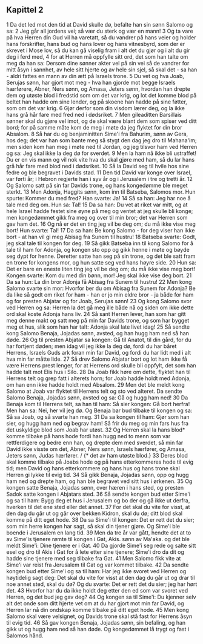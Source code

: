 ## Kapittel 2

1 Da det led mot den tid at David skulle dø, befalte han sin sønn Salomo og sa:
2 Jeg går all jordens vei; så vær du sterk og vær en mann!
3 Og ta vare på hva Herren din Gud vil ha varetatt, så du vandrer på hans veier og holder hans forskrifter, hans bud og hans lover og hans vitnesbyrd, som der er skrevet i Mose lov, så du kan gå viselig fram i alt det du gjør og i alt du gir deg i ferd med,
4 for at Herren må oppfylle sitt ord, det som han talte om meg da han sa: Dersom dine sønner akter vel på sin vei så de vandrer for mitt åsyn i sannhet, av hele sitt hjerte og av hele sin sjel, så skal det - sa han - aldri fattes en mann av din ætt på Israels trone.
5 Du vet og hva Joab, Serujas sønn, har gjort mot meg - hva han gjorde mot begge Israels hærførere, Abner, Ners sønn, og Amasa, Jeters sønn, hvordan han drepte dem og utøste blod i fredstid som om det var krig, og lot det komme blod på beltet han hadde om sine lender, og på skoene han hadde på sine føtter, som om det var krig.
6 Gjør derfor som din visdom lærer deg, og la ikke hans grå hår fare med fred ned i dødsriket.
7 Men gileaditten Barsillais sønner skal du gjøre vel imot, og de skal være blant dem som spiser ved ditt bord; for på samme måte kom de meg i møte da jeg flyktet for din bror Absalom.
8 Så har du og benjaminitten Sime'i fra Bahurim, sønn av Gera, hos deg; det var han som bante meg så stygt den dag jeg dro til Mahana'im; men siden kom han meg i møte ned til Jordan, og jeg tilsvor ham ved Herren og sa: Jeg skal ikke la deg dø for sverdet.
9 Men la ham nå ikke bli ustraffet! Du er en vis mann og vil nok vite hva du skal gjøre med ham, så du lar hans grå hår fare med blod ned i dødsriket.
10 Så la David seg til hvile hos sine fedre og ble begravet i Davids stad.
11 Den tid David var konge over Israel, var førti år; i Hebron regjerte han i syv år og i Jerusalem i tre og tretti år.
12 Og Salomo satt på sin far Davids trone, og hans kongedømme ble meget sterkt.
13 Men Adonja, Haggits sønn, kom inn til Batseba, Salomos mor. Hun spurte: Kommer du med fred? Han svarte: Ja!
14 Så sa han: Jeg har noe å tale med deg om. Hun sa: Tal!
15 Da sa han: Du vet at riket var mitt, og at hele Israel hadde festet sine øyne på meg og ventet at jeg skulle bli konge; men kongedømmet gikk fra meg og over til min bror; det var Herren som gav ham det.
16 Og nå er det en ting jeg vil be deg om; du må ikke vise meg bort! Hun svarte: Tal!
17 Da sa han: Be kong Salomo - for deg viser han ikke bort - at han vil gi meg Abisag fra Sunem til hustru!
18 Batseba svarte: Godt, jeg skal tale til kongen for deg.
19 Så gikk Batseba inn til kong Salomo for å tale til ham for Adonja, og kongen sto opp og gikk henne i møte og bøyde seg dypt for henne. Deretter satte han seg på sin trone, og det ble satt fram en trone for kongens mor, og hun satte seg ved hans høyre side.
20 Hun sa: Det er bare en eneste liten ting jeg vil be deg om; du må ikke vise meg bort! Kongen svarte: Kom du med din bønn, mor! Jeg skal ikke vise deg bort.
21 Da sa hun: La din bror Adonja få Abisag fra Sunem til hustru!
22 Men kong Salomo svarte sin mor: Hvorfor ber du om Abisag fra Sunem for Adonja? Be da like så godt om riket for ham - han er jo min eldre bror - ja både for ham og for presten Abjatar og for Joab, Serujas sønn!
23 Og kong Salomo svor ved Herren og sa: Herren la det gå meg ille både nå og siden om ikke dette ord skal koste Adonja hans liv.
24 Så sant Herren lever, han som har gitt meg denne makt og satt meg på min far Davids trone, og som har bygget meg et hus, slik som han har talt: Adonja skal late livet idag!
25 Så sendte kong Salomo Benaja, Jojadas sønn, avsted, og han hugg ham ned så han døde.
26 Og til presten Abjatar sa kongen: Gå til Anatot, til din gård, for du har fortjent døden; men idag vil jeg ikke la deg dø, fordi du har båret Herrens, Israels Guds ark foran min far David, og fordi du har lidt med i alt hva min far måtte lide.
27 Så drev Salomo Abjatar bort og lot ham ikke få være Herrens prest lenger, for at Herrens ord skulle bli oppfylt, det som han hadde talt mot Elis hus i Silo.
28 Da Joab fikk høre om dette, flyktet han til Herrens telt og grep fatt i alterets horn; for Joab hadde holdt med Adonja, om han enn ikke hadde holdt med Absalom.
29 Men det ble meldt kong Salomo at Joab var flyktet til Herrens telt og sto ved alteret. Da sendte Salomo Benaja, Jojadas sønn, avsted og sa: Gå og hugg ham ned!
30 Da Benaja kom til Herrens telt, sa han til ham: Så sier kongen: Gå bort herfra! Men han sa: Nei, her vil jeg dø. Og Benaja bar bud tilbake til kongen og sa: Så sa Joab, og så svarte han meg.
31 Da sa kongen til ham: Gjør som han sier, og hugg ham ned og begrav ham! Så frir du meg og min fars hus fra det uskyldige blod som Joab har utøst.
32 Og Herren skal la hans blod* komme tilbake på hans hode fordi han hugg ned to menn som var rettferdigere og bedre enn han, og drepte dem med sverdet, så min far David ikke visste om det, Abner, Ners sønn, Israels hærfører, og Amasa, Jeters sønn, Judas hærfører. / {* det av ham utøste blod.}
33 Deres blod skal komme tilbake på Joabs hode og på hans etterkommeres hode til evig tid; men David og hans etterkommere og hans hus og hans trone skal Herren gi lykke til evig tid.
34 Så gikk Benaja, Jojadas sønn, opp og hugg ham ned og drepte ham, og han ble begravet ved sitt hus i ørkenen.
35 Og kongen satte Benaja, Jojadas sønn, over hæren i hans sted, og presten Sadok satte kongen i Abjatars sted.
36 Så sendte kongen bud etter Sime'i og sa til ham: Bygg deg et hus i Jerusalem og bo der og gå ikke ut derfra, hverken til det ene sted eller det annet.
37 For det skal du vite for visst, at den dag du går ut og går over bekken Kidron, skal du dø; ditt blod skal komme på ditt eget hode.
38 Da sa Sime'i til kongen: Det er rett det du sier; som min herre kongen har sagt, så skal din tjener gjøre. Og Sime'i ble boende i Jerusalem en lang tid.
39 Men da tre år var gått, hendte det at to av Sime'is tjenere rømte til kongen i Gat, Akis. sønn av Ma'aka. og det ble meldt Sime'i: Dine tjenere er i Gat.
40 Da gjorde Sime'i seg rede og salte sitt esel og dro til Akis i Gat for å lete etter sine tjenere; Sime'i dro da dit og hadde sine tjenere med seg tilbake fra Gat.
41 Men Salomo fikk vite at Sime'i var reist fra Jerusalem til Gat og var kommet tilbake.
42 Da sendte kongen bud etter Sime'i og sa til ham: Har jeg ikke svoret ved Herren og høytidelig sagt deg: Det skal du vite for visst at den dag du går ut og drar til noe annet sted, skal du dø? Og du svarte: Det er rett det du sier; jeg har hørt det.
43 Hvorfor har du da ikke holdt deg etter den ed som var svoret ved Herren, og det bud jeg gav deg?
44 Og kongen sa til Sime'i: Du kjenner selv alt det onde som ditt hjerte vet om at du har gjort mot min far David, og Herren lar nå din ondskap komme tilbake på ditt eget hode.
45 Men kong Salomo skal være velsignet, og Davids trone skal stå fast for Herrens åsyn til evig tid.
46 Så gav kongen Benaja, Jojadas sønn, sin befaling, og han gikk ut og hugg ham ned så han døde. Og kongedømmet lå trygt og fast i Salomos hånd.
